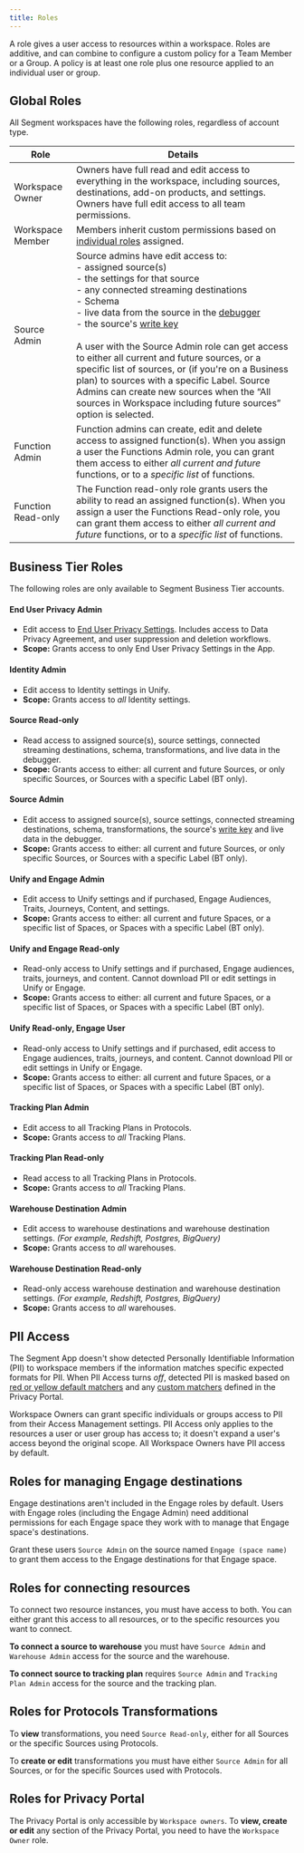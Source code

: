 ```yaml
---
title: Roles
---
```


A role gives a user access to resources within a workspace. Roles are additive, and can combine to configure a custom policy for a Team Member or a Group. A policy is at least one role plus one resource applied to an individual user or group.

## Global Roles

All Segment workspaces have the following roles, regardless of account type.

| Role                | Details                                                                                                                                                                                                                                                                                                                                                                                                                                                                                                             |
| ------------------- | ------------------------------------------------------------------------------------------------------------------------------------------------------------------------------------------------------------------------------------------------------------------------------------------------------------------------------------------------------------------------------------------------------------------------------------------------------------------------------------------------------------------- |
| Workspace Owner     | Owners have full read and edit access to everything in the workspace, including sources, destinations, add-on products, and settings. Owners have full edit access to all team permissions.                                                                                                                                                                                                                                                                                                                         |
| Workspace Member    | Members inherit custom permissions based on [individual roles](#business-tier-roles) assigned.                                                                                                                                                                                                                                                                                                                                                                                                                      |
| Source Admin        | Source admins have edit access to:<br>- assigned source(s) <br>- the settings for that source <br>- any connected streaming destinations <br>- Schema <br>- live data from the source in the [debugger](/docs/connections/sources/debugger/) <br>- the source's [write key](/docs/connections/find-writekey/) <br><br>A user with the Source Admin role can get access to either all current and future sources, or a specific list of sources, or (if you're on a Business plan) to sources with a specific Label. Source Admins can create new sources when the “All sources in Workspace including future sources” option is selected.  |
| Function Admin     | Function admins can create, edit and delete access to assigned function(s). When you assign a user the Functions Admin role, you can grant them access to either _all current and future_ functions, or to a _specific list_ of functions.                                                                                                                                                                                                                                                                         |
| Function Read-only | The Function read-only role grants users the ability to read an assigned function(s). When you assign a user the Functions Read-only role, you can grant them access to either _all current and future_ functions, or to a _specific list_ of functions.                                                                                                                                                                                                                                                           |

## Business Tier Roles

The following roles are only available to Segment Business Tier accounts.

#### End User Privacy Admin
* Edit access to [End User Privacy Settings](/docs/privacy/user-deletion-and-suppression). Includes access to Data Privacy Agreement, and user suppression and deletion workflows.
* **Scope:** Grants access to only End User Privacy Settings in the App.

#### Identity Admin
* Edit access to Identity settings in Unify.
* **Scope:** Grants access to *all* Identity settings.

#### Source Read-only
* Read access to assigned source(s), source settings, connected streaming destinations, schema, transformations, and live data in the debugger.
* **Scope:** Grants access to either: all current and future Sources, or only specific Sources, or Sources with a specific Label (BT only).


#### Source Admin
* Edit access to assigned source(s), source settings, connected streaming destinations, schema, transformations, the source's [write key](/docs/connections/find-writekey/) and live data in the debugger.
* **Scope:** Grants access to either: all current and future Sources, or only specific Sources, or Sources with a specific Label (BT only).

#### Unify and Engage Admin
* Edit access to Unify settings and if purchased, Engage Audiences, Traits, Journeys, Content, and settings.
* **Scope:** Grants access to either: all current and future Spaces, or a specific list of Spaces, or Spaces with a specific Label (BT only).


#### Unify and Engage Read-only
* Read-only access to Unify settings and if purchased, Engage audiences, traits, journeys, and content. Cannot download PII or edit settings in Unify or Engage.
* **Scope:** Grants access to either: all current and future Spaces, or a specific list of Spaces, or Spaces with a specific Label (BT only).

#### Unify Read-only, Engage User
* Read-only access to Unify settings and if purchased, edit access to Engage audiences, traits, journeys, and content. Cannot download PII or edit settings in Unify or Engage.
* **Scope:** Grants access to either: all current and future Spaces, or a specific list of Spaces, or Spaces with a specific Label (BT only).

#### Tracking Plan Admin
* Edit access to all Tracking Plans in Protocols.
* **Scope:** Grants access to *all* Tracking Plans.

#### Tracking Plan Read-only
* Read access to all Tracking Plans in Protocols.
* **Scope:** Grants access to *all* Tracking Plans.

#### Warehouse Destination Admin
* Edit access to warehouse destinations and warehouse destination settings. *(For example, Redshift, Postgres, BigQuery)*  
* **Scope:** Grants access to *all* warehouses.

#### Warehouse Destination Read-only
* Read-only access warehouse destination and warehouse destination settings. *(For example, Redshift, Postgres, BigQuery)*
* **Scope:** Grants access to *all* warehouses.


## PII Access

The Segment App doesn't show detected Personally Identifiable Information (PII) to workspace members if the information matches specific expected formats for PII. When PII Access turns *off*, detected PII is masked based on [red or yellow default matchers](/docs/privacy/portal/#default-pii-matchers) and any [custom matchers](/docs/privacy/portal/#custom-pii-matchers) defined in the Privacy Portal.

Workspace Owners can grant specific individuals or groups access to PII from their Access Management settings. PII Access only applies to the resources a user or user group has access to; it doesn't expand a user's access beyond the original scope. All Workspace Owners have PII access by default.


## Roles for managing Engage destinations

Engage destinations aren't included in the Engage roles by default. Users with Engage roles (including the Engage Admin) need additional permissions for each Engage space they work with to manage that Engage space's destinations.

Grant these users `Source Admin` on the source named `Engage (space name)` to grant them access to the Engage destinations for that Engage space.

## Roles for connecting resources

To connect two resource instances, you must have access to both. You can either grant this access to all resources, or to the specific resources you want to connect.

**To connect a source to warehouse** you must have `Source Admin` and `Warehouse Admin` access for the source and the warehouse.

**To connect source to tracking plan** requires `Source Admin` and `Tracking Plan Admin` access for the source and the tracking plan.

## Roles for Protocols Transformations

To **view** transformations, you need `Source Read-only`, either for all Sources or the specific Sources using Protocols.

To **create or edit** transformations you must have either `Source Admin` for all Sources, or for the specific Sources used with Protocols.

## Roles for Privacy Portal

The Privacy Portal is only accessible by `Workspace owners`. To **view, create or edit** any section of the Privacy Portal, you need to have the `Workspace Owner` role.
